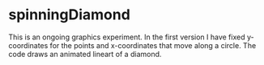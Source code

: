 # spinningDiamond
This is an ongoing graphics experiment. In the first version I have fixed y-coordinates for the points and x-coordinates that move along a circle.
The code draws an animated lineart of a diamond.
